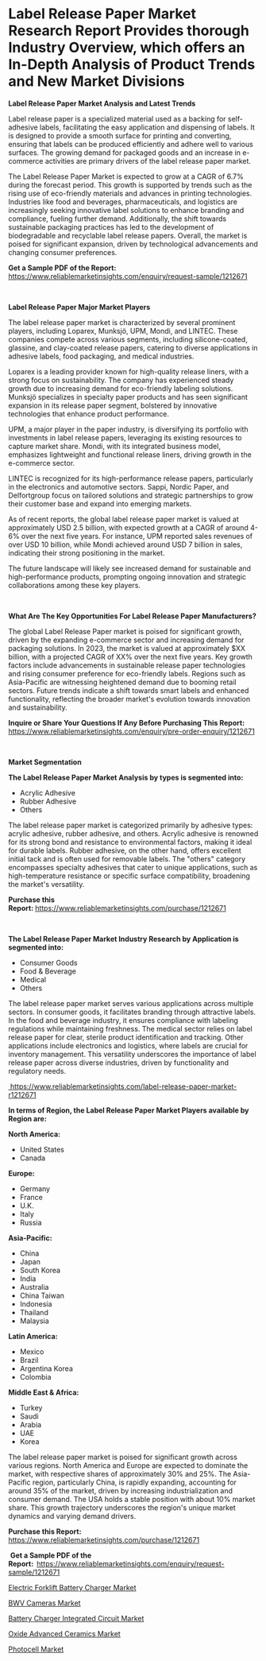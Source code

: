 <p><h1>Label Release Paper Market Research Report Provides thorough Industry Overview, which offers an In-Depth Analysis of Product Trends and New Market Divisions</h1></p><p><strong>Label Release Paper Market Analysis and Latest Trends</strong></p>
<p><p>Label release paper is a specialized material used as a backing for self-adhesive labels, facilitating the easy application and dispensing of labels. It is designed to provide a smooth surface for printing and converting, ensuring that labels can be produced efficiently and adhere well to various surfaces. The growing demand for packaged goods and an increase in e-commerce activities are primary drivers of the label release paper market.</p><p>The Label Release Paper Market is expected to grow at a CAGR of 6.7% during the forecast period. This growth is supported by trends such as the rising use of eco-friendly materials and advances in printing technologies. Industries like food and beverages, pharmaceuticals, and logistics are increasingly seeking innovative label solutions to enhance branding and compliance, fueling further demand. Additionally, the shift towards sustainable packaging practices has led to the development of biodegradable and recyclable label release papers. Overall, the market is poised for significant expansion, driven by technological advancements and changing consumer preferences.</p></p>
<p><strong>Get a Sample PDF of the Report:&nbsp;</strong> <a href="https://www.reliablemarketinsights.com/enquiry/request-sample/1212671?utm_campaign=1340&utm_medium=2&utm_source=Github&utm_content=ia&utm_term=06102024&utm_id=label-release-paper">https://www.reliablemarketinsights.com/enquiry/request-sample/1212671</a></p>
<p>&nbsp;</p>
<p><strong>Label Release Paper Major Market Players</strong></p>
<p><p>The label release paper market is characterized by several prominent players, including Loparex, Munksjö, UPM, Mondi, and LINTEC. These companies compete across various segments, including silicone-coated, glassine, and clay-coated release papers, catering to diverse applications in adhesive labels, food packaging, and medical industries.</p><p>Loparex is a leading provider known for high-quality release liners, with a strong focus on sustainability. The company has experienced steady growth due to increasing demand for eco-friendly labeling solutions. Munksjö specializes in specialty paper products and has seen significant expansion in its release paper segment, bolstered by innovative technologies that enhance product performance.</p><p>UPM, a major player in the paper industry, is diversifying its portfolio with investments in label release papers, leveraging its existing resources to capture market share. Mondi, with its integrated business model, emphasizes lightweight and functional release liners, driving growth in the e-commerce sector.</p><p>LINTEC is recognized for its high-performance release papers, particularly in the electronics and automotive sectors. Sappi, Nordic Paper, and Delfortgroup focus on tailored solutions and strategic partnerships to grow their customer base and expand into emerging markets.</p><p>As of recent reports, the global label release paper market is valued at approximately USD 2.5 billion, with expected growth at a CAGR of around 4-6% over the next five years. For instance, UPM reported sales revenues of over USD 10 billion, while Mondi achieved around USD 7 billion in sales, indicating their strong positioning in the market.</p><p>The future landscape will likely see increased demand for sustainable and high-performance products, prompting ongoing innovation and strategic collaborations among these key players.</p></p>
<p>&nbsp;</p>
<p><strong>What Are The Key Opportunities For Label Release Paper Manufacturers?</strong></p>
<p><p>The global Label Release Paper market is poised for significant growth, driven by the expanding e-commerce sector and increasing demand for packaging solutions. In 2023, the market is valued at approximately $XX billion, with a projected CAGR of XX% over the next five years. Key growth factors include advancements in sustainable release paper technologies and rising consumer preference for eco-friendly labels. Regions such as Asia-Pacific are witnessing heightened demand due to booming retail sectors. Future trends indicate a shift towards smart labels and enhanced functionality, reflecting the broader market's evolution towards innovation and sustainability.</p></p>
<p><strong>Inquire or Share Your Questions If Any Before Purchasing This Report:</strong> <a href="https://www.reliablemarketinsights.com/enquiry/pre-order-enquiry/1212671?utm_campaign=1340&utm_medium=2&utm_source=Github&utm_content=ia&utm_term=06102024&utm_id=label-release-paper">https://www.reliablemarketinsights.com/enquiry/pre-order-enquiry/1212671</a></p>
<p>&nbsp;</p>
<p><strong>Market Segmentation</strong></p>
<p><strong>The Label Release Paper Market Analysis by types is segmented into:</strong></p>
<p><ul><li>Acrylic Adhesive</li><li>Rubber Adhesive</li><li>Others</li></ul></p>
<p><p>The label release paper market is categorized primarily by adhesive types: acrylic adhesive, rubber adhesive, and others. Acrylic adhesive is renowned for its strong bond and resistance to environmental factors, making it ideal for durable labels. Rubber adhesive, on the other hand, offers excellent initial tack and is often used for removable labels. The "others" category encompasses specialty adhesives that cater to unique applications, such as high-temperature resistance or specific surface compatibility, broadening the market's versatility.</p></p>
<p><strong>Purchase this Report:&nbsp;</strong><a href="https://www.reliablemarketinsights.com/purchase/1212671?utm_campaign=1340&utm_medium=2&utm_source=Github&utm_content=ia&utm_term=06102024&utm_id=label-release-paper">https://www.reliablemarketinsights.com/purchase/1212671</a></p>
<p>&nbsp;</p>
<p><strong>The Label Release Paper Market Industry Research by Application is segmented into:</strong></p>
<p><ul><li>Consumer Goods</li><li>Food & Beverage</li><li>Medical</li><li>Others</li></ul></p>
<p><p>The label release paper market serves various applications across multiple sectors. In consumer goods, it facilitates branding through attractive labels. In the food and beverage industry, it ensures compliance with labeling regulations while maintaining freshness. The medical sector relies on label release paper for clear, sterile product identification and tracking. Other applications include electronics and logistics, where labels are crucial for inventory management. This versatility underscores the importance of label release paper across diverse industries, driven by functionality and regulatory needs.</p></p>
<p><a href="https://www.reliablemarketinsights.com/label-release-paper-market-r1212671?utm_campaign=1340&utm_medium=2&utm_source=Github&utm_content=ia&utm_term=06102024&utm_id=label-release-paper">&nbsp;https://www.reliablemarketinsights.com/label-release-paper-market-r1212671</a></p>
<p><strong>In terms of Region, the Label Release Paper Market Players available by Region are:</strong></p>
<p>
    <p> <strong> North America: </strong>
        <ul>
            <li>United States</li>
            <li>Canada</li>
        </ul>
        </p> 
    <p> <strong> Europe: </strong>
        <ul>
            <li>Germany</li>
            <li>France</li>
            <li>U.K.</li>
            <li>Italy</li>
            <li>Russia</li>
        </ul>
        </p> 
    <p> <strong> Asia-Pacific: </strong>
        <ul>
            <li>China</li>
            <li>Japan</li>
            <li>South Korea</li>
            <li>India</li>
            <li>Australia</li>
            <li>China Taiwan</li>
            <li>Indonesia</li>
            <li>Thailand</li>
            <li>Malaysia</li>
        </ul>
        </p> 
    <p> <strong> Latin America: </strong>
        <ul>
            <li>Mexico</li>
            <li>Brazil</li>
            <li>Argentina Korea</li>
            <li>Colombia</li>
        </ul>
        </p> 
    <p> <strong> Middle East & Africa: </strong>
        <ul>
            <li>Turkey</li>
            <li>Saudi</li>
            <li>Arabia</li>
            <li>UAE</li>
            <li>Korea</li>
        </ul>
    </p>
    </p>
<p><p>The label release paper market is poised for significant growth across various regions. North America and Europe are expected to dominate the market, with respective shares of approximately 30% and 25%. The Asia-Pacific region, particularly China, is rapidly expanding, accounting for around 35% of the market, driven by increasing industrialization and consumer demand. The USA holds a stable position with about 10% market share. This growth trajectory underscores the region's unique market dynamics and varying demand drivers.</p></p>
<p><strong>Purchase this Report: </strong><a href="https://www.reliablemarketinsights.com/purchase/1212671?utm_campaign=1340&utm_medium=2&utm_source=Github&utm_content=ia&utm_term=06102024&utm_id=label-release-paper">https://www.reliablemarketinsights.com/purchase/1212671</a></p>
<p>&nbsp;<strong>Get a Sample PDF of the Report:&nbsp;&nbsp;</strong><a href="https://www.reliablemarketinsights.com/enquiry/request-sample/1212671?utm_campaign=1340&utm_medium=2&utm_source=Github&utm_content=ia&utm_term=06102024&utm_id=label-release-paper">https://www.reliablemarketinsights.com/enquiry/request-sample/1212671</a></p>
<p><strong></strong></p>
<p><p><a href="https://www.linkedin.com/pulse/electric-forklift-battery-charger-market-size-share-punme?utm_campaign=1340&utm_medium=2&utm_source=Github&utm_content=ia&utm_term=06102024&utm_id=label-release-paper">Electric Forklift Battery Charger Market</a></p><p><a href="https://www.linkedin.com/pulse/bwv-cameras-market-global-share-ranking-overall-sales-mfbne?utm_campaign=1340&utm_medium=2&utm_source=Github&utm_content=ia&utm_term=06102024&utm_id=label-release-paper">BWV Cameras Market</a></p><p><a href="https://www.linkedin.com/pulse/battery-charger-integrated-circuit-market-essentials-key-horde?utm_campaign=1340&utm_medium=2&utm_source=Github&utm_content=ia&utm_term=06102024&utm_id=label-release-paper">Battery Charger Integrated Circuit Market</a></p><p><a href="https://github.com/hgf64gh/Market-Research-Report-List-1/blob/main/oxide-advanced-ceramics-market.md?utm_campaign=1340&utm_medium=2&utm_source=Github&utm_content=ia&utm_term=06102024&utm_id=label-release-paper">Oxide Advanced Ceramics Market</a></p><p><a href="https://www.linkedin.com/pulse/deep-dive-photocell-market-itstrends-segmentation-22s3e?utm_campaign=1340&utm_medium=2&utm_source=Github&utm_content=ia&utm_term=06102024&utm_id=label-release-paper">Photocell Market</a></p></p>